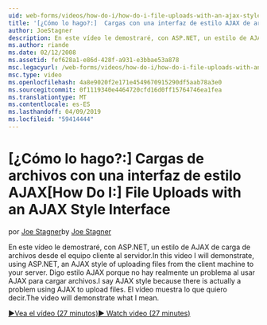 ```yaml
---
uid: web-forms/videos/how-do-i/how-do-i-file-uploads-with-an-ajax-style-interface
title: '[¿Cómo lo hago?:]  Cargas con una interfaz de estilo AJAX de archivos | Microsoft Docs'
author: JoeStagner
description: En este vídeo le demostraré, con ASP.NET, un estilo de AJAX de carga de archivos desde el equipo cliente al servidor. Hablo de estilo AJAX porque no hay un...
ms.author: riande
ms.date: 02/12/2008
ms.assetid: fef628a1-e86d-428f-a931-e3bbae53a878
msc.legacyurl: /web-forms/videos/how-do-i/how-do-i-file-uploads-with-an-ajax-style-interface
msc.type: video
ms.openlocfilehash: 4a8e9020f2e171e4549670915290df5aab78a3e0
ms.sourcegitcommit: 0f1119340e4464720cfd16d0ff15764746ea1fea
ms.translationtype: MT
ms.contentlocale: es-ES
ms.lasthandoff: 04/09/2019
ms.locfileid: "59414444"
---
```

# <a name="how-do-i--file-uploads-with-an-ajax-style-interface"></a><span data-ttu-id="3632d-104">[¿Cómo lo hago?:]  Cargas de archivos con una interfaz de estilo AJAX</span><span class="sxs-lookup"><span data-stu-id="3632d-104">[How Do I:]  File Uploads with an AJAX Style Interface</span></span>

<span data-ttu-id="3632d-105">por [Joe Stagner](https://github.com/JoeStagner)</span><span class="sxs-lookup"><span data-stu-id="3632d-105">by [Joe Stagner](https://github.com/JoeStagner)</span></span>

<span data-ttu-id="3632d-106">En este vídeo le demostraré, con ASP.NET, un estilo de AJAX de carga de archivos desde el equipo cliente al servidor.</span><span class="sxs-lookup"><span data-stu-id="3632d-106">In this video I will demonstrate, using ASP.NET, an AJAX style of uploading files from the client machine to your server.</span></span> <span data-ttu-id="3632d-107">Digo estilo AJAX porque no hay realmente un problema al usar AJAX para cargar archivos.</span><span class="sxs-lookup"><span data-stu-id="3632d-107">I say AJAX style because there is actually a problem using AJAX to upload files.</span></span> <span data-ttu-id="3632d-108">El vídeo muestra lo que quiero decir.</span><span class="sxs-lookup"><span data-stu-id="3632d-108">The video will demonstrate what I mean.</span></span>

[<span data-ttu-id="3632d-109">&#9654;Vea el vídeo (27 minutos)</span><span class="sxs-lookup"><span data-stu-id="3632d-109">&#9654; Watch video (27 minutes)</span></span>](https://channel9.msdn.com/Blogs/ASP-NET-Site-Videos/how-do-i-file-uploads-with-an-ajax-style-interface)
